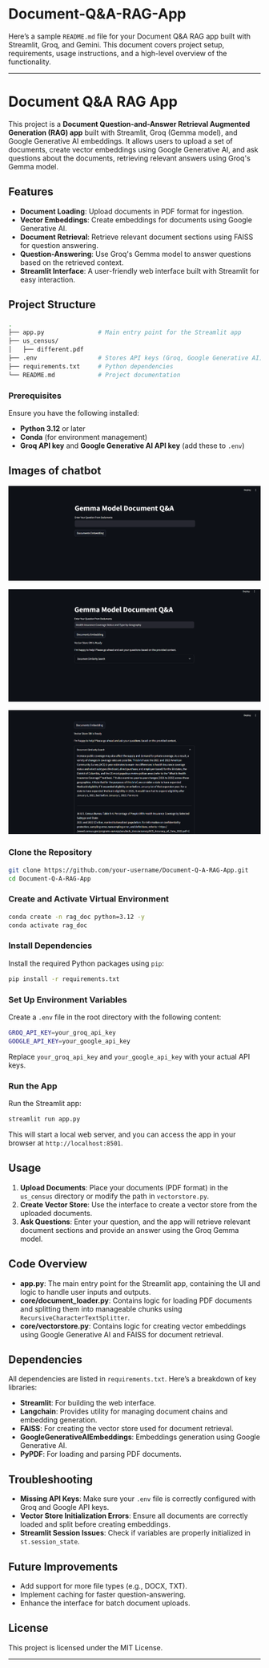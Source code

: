# Document-Q&A-RAG-App

Here’s a sample `README.md` file for your Document Q&A RAG app built with Streamlit, Groq, and Gemini. This document covers project setup, requirements, usage instructions, and a high-level overview of the functionality.

---

# Document Q&A RAG App

This project is a **Document Question-and-Answer Retrieval Augmented Generation (RAG) app** built with Streamlit, Groq (Gemma model), and Google Generative AI embeddings. It allows users to upload a set of documents, create vector embeddings using Google Generative AI, and ask questions about the documents, retrieving relevant answers using Groq's Gemma model.

## Features

- **Document Loading**: Upload documents in PDF format for ingestion.
- **Vector Embeddings**: Create embeddings for documents using Google Generative AI.
- **Document Retrieval**: Retrieve relevant document sections using FAISS for question answering.
- **Question-Answering**: Use Groq's Gemma model to answer questions based on the retrieved context.
- **Streamlit Interface**: A user-friendly web interface built with Streamlit for easy interaction.

## Project Structure

```bash
.
├── app.py               # Main entry point for the Streamlit app
├── us_census/
│   ├── different.pdf 
├── .env                 # Stores API keys (Groq, Google Generative AI)
├── requirements.txt     # Python dependencies
└── README.md            # Project documentation
```

### Prerequisites

Ensure you have the following installed:

- **Python 3.12** or later
- **Conda** (for environment management)
- **Groq API key** and **Google Generative AI API key** (add these to `.env`)



## Images of chatbot
![image1](<Screenshot 2024-09-15 220130.png>)


![image2](<Screenshot 2024-09-15 220223.png>)


![alt text](<Screenshot 2024-09-15 220242.png>)

### Clone the Repository

```bash
git clone https://github.com/your-username/Document-Q-A-RAG-App.git
cd Document-Q-A-RAG-App
```

### Create and Activate Virtual Environment

```bash
conda create -n rag_doc python=3.12 -y
conda activate rag_doc
```

### Install Dependencies

Install the required Python packages using `pip`:

```bash
pip install -r requirements.txt
```

### Set Up Environment Variables

Create a `.env` file in the root directory with the following content:

```bash
GROQ_API_KEY=your_groq_api_key
GOOGLE_API_KEY=your_google_api_key
```

Replace `your_groq_api_key` and `your_google_api_key` with your actual API keys.

### Run the App

Run the Streamlit app:

```bash
streamlit run app.py
```

This will start a local web server, and you can access the app in your browser at `http://localhost:8501`.

## Usage

1. **Upload Documents**: Place your documents (PDF format) in the `us_census` directory or modify the path in `vectorstore.py`.
2. **Create Vector Store**: Use the interface to create a vector store from the uploaded documents.
3. **Ask Questions**: Enter your question, and the app will retrieve relevant document sections and provide an answer using the Groq Gemma model.

## Code Overview

- **app.py**: The main entry point for the Streamlit app, containing the UI and logic to handle user inputs and outputs.
- **core/document_loader.py**: Contains logic for loading PDF documents and splitting them into manageable chunks using `RecursiveCharacterTextSplitter`.
- **core/vectorstore.py**: Contains logic for creating vector embeddings using Google Generative AI and FAISS for document retrieval.
  
## Dependencies

All dependencies are listed in `requirements.txt`. Here’s a breakdown of key libraries:

- **Streamlit**: For building the web interface.
- **Langchain**: Provides utility for managing document chains and embedding generation.
- **FAISS**: For creating the vector store used for document retrieval.
- **GoogleGenerativeAIEmbeddings**: Embeddings generation using Google Generative AI.
- **PyPDF**: For loading and parsing PDF documents.


## Troubleshooting

- **Missing API Keys**: Make sure your `.env` file is correctly configured with Groq and Google API keys.
- **Vector Store Initialization Errors**: Ensure all documents are correctly loaded and split before creating embeddings.
- **Streamlit Session Issues**: Check if variables are properly initialized in `st.session_state`.

## Future Improvements

- Add support for more file types (e.g., DOCX, TXT).
- Implement caching for faster question-answering.
- Enhance the interface for batch document uploads.

## License

This project is licensed under the MIT License.

---
